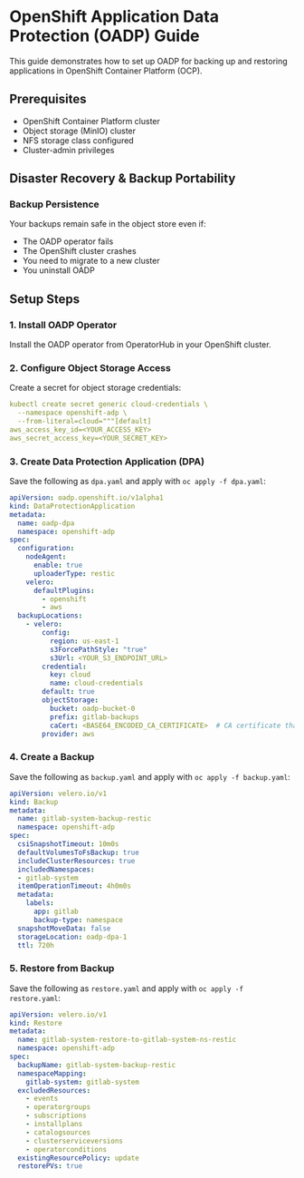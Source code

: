 # OpenShift Application Data Protection (OADP) Guide

This guide demonstrates how to set up OADP for backing up and restoring applications in OpenShift Container Platform (OCP).

## Prerequisites

- OpenShift Container Platform cluster
- Object storage (MinIO) cluster
- NFS storage class configured
- Cluster-admin privileges

## Disaster Recovery & Backup Portability

### Backup Persistence
Your backups remain safe in the object store even if:
- The OADP operator fails
- The OpenShift cluster crashes
- You need to migrate to a new cluster
- You uninstall OADP

## Setup Steps

### 1. Install OADP Operator

Install the OADP operator from OperatorHub in your OpenShift cluster.

### 2. Configure Object Storage Access

Create a secret for object storage credentials:

```yaml
kubectl create secret generic cloud-credentials \
  --namespace openshift-adp \
  --from-literal=cloud="""[default]
aws_access_key_id=<YOUR_ACCESS_KEY>
aws_secret_access_key=<YOUR_SECRET_KEY>
``` 

### 3. Create Data Protection Application (DPA)

Save the following as `dpa.yaml` and apply with `oc apply -f dpa.yaml`:

```yaml
apiVersion: oadp.openshift.io/v1alpha1
kind: DataProtectionApplication
metadata:
  name: oadp-dpa
  namespace: openshift-adp
spec:
  configuration:
    nodeAgent:
      enable: true
      uploaderType: restic
    velero:
      defaultPlugins:
        - openshift
        - aws
  backupLocations:
    - velero:
        config:
          region: us-east-1
          s3ForcePathStyle: "true"
          s3Url: <YOUR_S3_ENDPOINT_URL>
        credential:
          key: cloud
          name: cloud-credentials
        default: true
        objectStorage:
          bucket: oadp-bucket-0
          prefix: gitlab-backups
          caCert: <BASE64_ENCODED_CA_CERTIFICATE>  # CA certificate that signed your object store certificate
        provider: aws
```

### 4. Create a Backup
Save the following as `backup.yaml` and apply with `oc apply -f backup.yaml`:
```yaml
apiVersion: velero.io/v1
kind: Backup
metadata:
  name: gitlab-system-backup-restic
  namespace: openshift-adp
spec:
  csiSnapshotTimeout: 10m0s
  defaultVolumesToFsBackup: true
  includeClusterResources: true
  includedNamespaces:
  - gitlab-system
  itemOperationTimeout: 4h0m0s
  metadata:
    labels:
      app: gitlab
      backup-type: namespace
  snapshotMoveData: false
  storageLocation: oadp-dpa-1
  ttl: 720h
```

### 5. Restore from Backup
Save the following as `restore.yaml` and apply with `oc apply -f restore.yaml`:

```yaml
apiVersion: velero.io/v1
kind: Restore
metadata:
  name: gitlab-system-restore-to-gitlab-system-ns-restic
  namespace: openshift-adp
spec:
  backupName: gitlab-system-backup-restic
  namespaceMapping:
    gitlab-system: gitlab-system
  excludedResources:
    - events
    - operatorgroups
    - subscriptions
    - installplans
    - catalogsources
    - clusterserviceversions
    - operatorconditions
  existingResourcePolicy: update
  restorePVs: true
```

